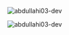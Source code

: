 <p>
  <img align="left" src="https://github-readme-stats.vercel.app/api/top-langs?username=abdullahi03-dev&show_icons=true&locale=en&layout=compact" alt="abdullahi03-dev" />
</p>

<p>&nbsp;</p> <!-- This adds space between the images -->

<p>
  <img align="center" src="https://github-readme-stats.vercel.app/api?username=abdullahi03-dev&show_icons=true&locale=en" alt="abdullahi03-dev" />
</p>